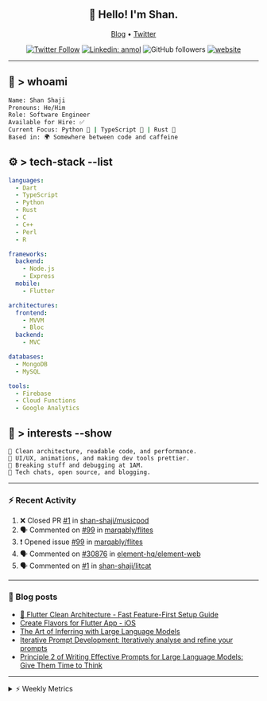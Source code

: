 <h2 align="center">👋 Hello! I'm Shan.</h2>
<p align="center">
  <a href="https://dev.to/shanshaji">Blog</a> •
  <a href="https://twitter.com/intent/follow?screen_name=shan__shaji">Twitter</a>
</p>

<p align="center"><a href="https://twitter.com/intent/follow?screen_name=shan__shaji"><img src="https://img.shields.io/twitter/follow/shan__shaji?style=flat" alt="Twitter Follow"></a>
<a href="https://www.linkedin.com/in/shan-shaji/"><img src="https://img.shields.io/badge/shan-shaji?style=flat-square&amp;logo=Linkedin&amp;logoColor=white&amp;link=https://www.linkedin.com/in/shan-shaji/" alt="Linkedin: anmol"></a>
<img src="https://img.shields.io/github/followers/shan-shaji?label=Follow&amp;style=social" alt="GitHub followers">
<a href="http://shan-shaji.github.io/"><img src="https://img.shields.io/badge/Website-46a2f1.svg?&amp;style=flat-square&amp;logo=Google-Chrome&amp;logoColor=white&amp;link=http://shan-shaji.github.io/" alt="website"></a></p>

<hr>

<!-- README.md -->

## 🧠 > whoami

```bash
Name: Shan Shaji
Pronouns: He/Him
Role: Software Engineer
Available for Hire: ✅
Current Focus: Python 🐍 | TypeScript 🗾 | Rust 🦠
Based in: 🌍 Somewhere between code and caffeine
```



## ⚙️ > tech-stack --list

```yaml
languages:
  - Dart
  - TypeScript
  - Python
  - Rust
  - C
  - C++
  - Perl
  - R

frameworks:
  backend:
    - Node.js
    - Express
  mobile:
    - Flutter

architectures:
  frontend:
    - MVVM
    - Bloc
  backend:
    - MVC

databases:
  - MongoDB
  - MySQL

tools:
  - Firebase
  - Cloud Functions
  - Google Analytics
```



## 🚀 > interests --show

```
🧠 Clean architecture, readable code, and performance.
🎨 UI/UX, animations, and making dev tools prettier.
🧪 Breaking stuff and debugging at 1AM.
📡 Tech chats, open source, and blogging.
```

---

### ⚡ Recent Activity

<!--START_SECTION:activity-->
1. ❌ Closed PR [#1](undefined) in [shan-shaji/musicpod](https://github.com/shan-shaji/musicpod)
2. 🗣 Commented on [#99](https://github.com/marqably/flites/issues/99#issuecomment-3368168309) in [marqably/flites](https://github.com/marqably/flites)
3. ❗ Opened issue [#99](https://github.com/marqably/flites/issues/99) in [marqably/flites](https://github.com/marqably/flites)
4. 🗣 Commented on [#30876](https://github.com/element-hq/element-web/issues/30876#issuecomment-3333364396) in [element-hq/element-web](https://github.com/element-hq/element-web)
5. 🗣 Commented on [#1](https://github.com/shan-shaji/litcat/pull/1#issuecomment-3315078031) in [shan-shaji/litcat](https://github.com/shan-shaji/litcat)
<!--END_SECTION:activity-->

---

### 📕 Blog posts

<!-- BLOG-POST-LIST:START -->
- [🔧 Flutter Clean Architecture - Fast Feature-First Setup Guide](https://dev.to/shanshaji/flutter-clean-architecture-fast-feature-first-setup-guide-342l)
- [Create Flavors for Flutter App - iOS](https://dev.to/shanshaji/create-flavors-for-flutter-app-ios-fnl)
- [The Art of Inferring with Large Language Models](https://dev.to/shanshaji/the-art-of-inferring-with-large-language-models-243m)
- [Iterative Prompt Development: Iteratively analyse and refine your prompts](https://dev.to/shanshaji/iterative-prompt-development-iteratively-analyse-and-refine-your-prompts-3ibl)
- [Principle 2 of Writing Effective Prompts for Large Language Models: Give Them Time to Think](https://dev.to/shanshaji/principle-2-of-writing-effective-prompts-for-large-language-models-give-them-time-to-think-25j3)
<!-- BLOG-POST-LIST:END -->

<hr>
<details>
    <summary>⚡ Weekly Metrics</summary>
    <p>
    
<!--START_SECTION:waka-->
![Code Time](http://img.shields.io/badge/Code%20Time-3%2C226%20hrs%2039%20mins-blue)

![Profile Views](http://img.shields.io/badge/Profile%20Views-3-blue)

**🐱 My GitHub Data** 

> 📦 ? Used in GitHub's Storage 
 > 
> 🏆 340 Contributions in the Year 2025
 > 
> 💼 Opted to Hire
 > 
> 📜 121 Public Repositories 
 > 
> 🔑 0 Private Repositories 
 > 
**I'm an Early 🐤** 

```text
🌞 Morning                8072 commits        █████░░░░░░░░░░░░░░░░░░░░   21.80 % 
🌆 Daytime                14586 commits       ██████████░░░░░░░░░░░░░░░   39.38 % 
🌃 Evening                13106 commits       █████████░░░░░░░░░░░░░░░░   35.39 % 
🌙 Night                  1272 commits        █░░░░░░░░░░░░░░░░░░░░░░░░   03.43 % 
```
📅 **I'm Most Productive on Thursday** 

```text
Monday                   4817 commits        ███░░░░░░░░░░░░░░░░░░░░░░   13.01 % 
Tuesday                  5825 commits        ████░░░░░░░░░░░░░░░░░░░░░   15.73 % 
Wednesday                5521 commits        ████░░░░░░░░░░░░░░░░░░░░░   14.91 % 
Thursday                 8339 commits        ██████░░░░░░░░░░░░░░░░░░░   22.52 % 
Friday                   5331 commits        ████░░░░░░░░░░░░░░░░░░░░░   14.39 % 
Saturday                 3099 commits        ██░░░░░░░░░░░░░░░░░░░░░░░   08.37 % 
Sunday                   4104 commits        ███░░░░░░░░░░░░░░░░░░░░░░   11.08 % 
```


📊 **This Week I Spent My Time On** 

```text
🕑︎ Time Zone: Europe/Vienna

💬 Programming Languages: 
Rust                     16 hrs 54 mins      ██████████████████░░░░░░░   70.08 % 
C                        2 hrs 12 mins       ██░░░░░░░░░░░░░░░░░░░░░░░   09.17 % 
Python                   1 hr 52 mins        ██░░░░░░░░░░░░░░░░░░░░░░░   07.79 % 
Text                     1 hr 6 mins         █░░░░░░░░░░░░░░░░░░░░░░░░   04.57 % 
Markdown                 52 mins             █░░░░░░░░░░░░░░░░░░░░░░░░   03.63 % 

🔥 Editors: 
VS Code                  24 hrs 7 mins       █████████████████████████   100.00 % 

🐱‍💻 Projects: 
proxmox-datacenter-manage16 hrs 4 mins       █████████████████░░░░░░░░   66.61 % 
12439004                 4 hrs 14 mins       ████░░░░░░░░░░░░░░░░░░░░░   17.61 % 
python                   1 hr 52 mins        ██░░░░░░░░░░░░░░░░░░░░░░░   07.80 % 
proxmox-yew-comp         39 mins             █░░░░░░░░░░░░░░░░░░░░░░░░   02.76 % 
ui                       20 mins             ░░░░░░░░░░░░░░░░░░░░░░░░░   01.41 % 

💻 Operating System: 
Linux                    19 hrs 40 mins      ████████████████████░░░░░   81.52 % 
Mac                      4 hrs 27 mins       █████░░░░░░░░░░░░░░░░░░░░   18.48 % 
```

**I Mostly Code in Dart** 

```text
TypeScript               9 repos             ██░░░░░░░░░░░░░░░░░░░░░░░   07.96 % 
Python                   6 repos             █░░░░░░░░░░░░░░░░░░░░░░░░   05.31 % 
Rust                     2 repos             ░░░░░░░░░░░░░░░░░░░░░░░░░   01.77 % 
R                        2 repos             ░░░░░░░░░░░░░░░░░░░░░░░░░   01.77 % 
TeX                      1 repo              ░░░░░░░░░░░░░░░░░░░░░░░░░   00.88 % 
```




 Last Updated on 28/10/2025 19:00:26 UTC
<!--END_SECTION:waka-->

</p>
 </details>
